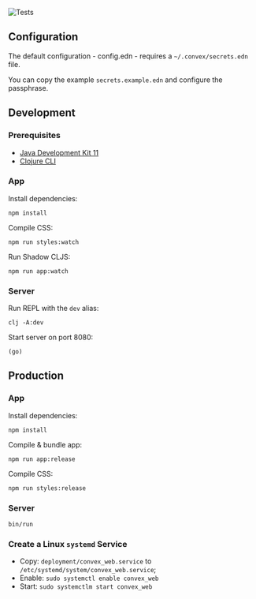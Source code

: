![Tests](https://github.com/Convex-Dev/convex-web/workflows/Tests/badge.svg)

## Configuration

The default configuration - config.edn - requires a `~/.convex/secrets.edn` file.

You can copy the example `secrets.example.edn` and configure the passphrase.

## Development

### Prerequisites
- [Java Development Kit 11](https://adoptopenjdk.net/)
- [Clojure CLI](https://clojure.org/guides/getting_started#_clojure_installer_and_cli_tools)

### App

Install dependencies:

```
npm install
```

Compile CSS:
```
npm run styles:watch
```

Run Shadow CLJS:
```
npm run app:watch
```

### Server

Run REPL with the `dev` alias:
```
clj -A:dev
```

Start server on port 8080:
```
(go)
```

## Production

### App

Install dependencies:

```
npm install
```

Compile & bundle app:
```
npm run app:release
```

Compile CSS:
```
npm run styles:release
```

### Server

```
bin/run
```

### Create a Linux `systemd` Service

- Copy:
    `deployment/convex_web.service` to `/etc/systemd/system/convex_web.service`;
- Enable:
    `sudo systemctl enable convex_web`
- Start:
    `sudo systemctlm start convex_web`
